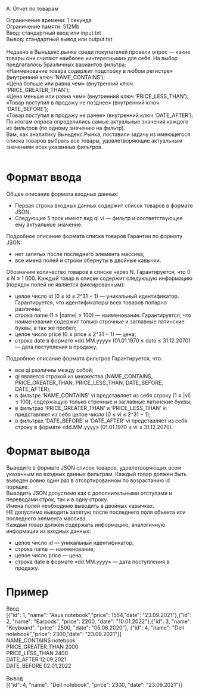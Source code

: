 A. Отчет по товарам

Ограничение времени: 1 секунда<br>
Ограничение памяти: 512Mb<br>
Ввод: стандартный ввод или input.txt<br>
Вывод: стандартный вывод или output.txt<br>
<br>
Недавно в Выньдекс.рынке среди покупателей провели опрос — какие товары они считают наиболее «интересными» для себя. На выбор предлагалось 5различных вариантов фильтра:<br>
«Наименование товара содержит подстроку в любом регистре» (внутренний ключ ‘NAME_CONTAINS’);<br>
«Цена больше или равна чем» (внутренний ключ ‘PRICE_GREATER_THAN’);<br>
«Цена меньше или равна чем» (внутренний ключ ‘PRICE_LESS_THAN’);<br>
«Товар поступил в продажу не позднее» (внутренний ключ ‘DATE_BEFORE’);<br>
«Товар поступил в продажу не ранее» (внутренний ключ ‘DATE_AFTER’);<br>
По итогам опроса определились самые актуальные значения каждого из фильтров (по одному значению на фильтр).<br>
Вам, как аналитику Выньдекс.Рынка, поставили задачу из имеющегося списка товаров выбрать все товары, удовлетворяющие актуальным значениям всех указанных фильтров.<br>
<br>
# Формат ввода

Общее описание формата входных данных:
* Первая строка входных данных содержит список товаров в формате JSON.
* Следующие 5 трок имеют вид qi vi — фильтр и соответствующее ему актуальное значение.

Подробное описание формата списка товаров
Гарантии по формату JSON:
* нет запятых после последнего элемента массива;
* все имена полей и строки обернуты в двойные кавычки.

Обозначим количество товаров в списке через N. Гарантируется, что 0 ≤ N ≤ 1 000.
Каждый товар в списке содержит следующую информацию (порядок полей не является фиксированным):
* целое число id (0 ≤ id ≤ 2^31 − 1) — уникальный идентификатор. Гарантируется, что идентификаторы всех товаров попарно различны;
* строка name (1 ≤ |name| ≤ 100) — наименование. Гарантируется, что наименование содержит только строчные и заглавные латинские буквы, а так же пробел;
* целое число price (0 ≤ price ≤ 2^31 − 1) — цена;
* строка date в формате «dd.MM.yyyy» (01.01.1970 ≤ date ≤ 31.12.2070) — дата поступления в продажу.

Подробное описание формата фильтров
Гарантируется, что:
* все qi различны между собой;
* qi является строкой из множества (NAME_CONTAINS, PRICE_GREATER_THAN, PRICE_LESS_THAN, DATE_BEFORE, DATE_AFTER);
* в фильтре ‘NAME_CONTAINS’ vi представляет из себя строку (1 ≤ |vi| ≤ 100), содержащую только строчные и заглавные латинские буквы;
* в фильтрах ‘PRICE_GREATER_THAN’ и ‘PRICE_LESS_THAN’ vi представляет из себя целое число (0 ≤ vi ≤ 2^31 − 1);
* в фильтрах ‘DATE_BEFORE’ и ‘DATE_AFTER’ vi представляет из себя строку в формате «dd.MM.yyyy» (01.01.1970 ≤ vi ≤ 31.12.2070).

# Формат вывода

Выведите в формате JSON список товаров, удовлетворяющих всем указанным во входных данных фильтрам. Каждый товар должен быть выведен ровно один раз в отсортированном по возрастанию id порядке.<br>
Выводить JSON допустимо как c дополнительными отступами и переводами строк, так и в одну строку.<br>
Имена полей необходимо выводить в двойных кавычках.<br>
НЕ допустимо выводить запятую после последнего поля объекта или последнего элемента массива.<br>
Каждый товар должен содержать информацию, аналогичную информации из входных данных:
* целое число id — уникальный идентификатор;
* строка name — наименование;
* целое число price — цена;
* строка date в формате «dd.MM.yyyy» — дата поступления в продажу.

# Пример

Ввод<br>
[{"id": 1, "name": "Asus notebook","price": 1564,"date": "23.09.2021"},{"id": 2, "name": "Earpods", "price": 2200, "date": "10.01.2022"},{"id": 3, "name": "Keyboard", "price": 2500, "date": "05.06.2020"}, {"id": 4, "name": "Dell notebook","price": 2300,"date": "23.09.2021"}]<br>
NAME_CONTAINS notebook<br>
PRICE_GREATER_THAN 2000<br>
PRICE_LESS_THAN 2400<br>
DATE_AFTER 12.09.2021<br>
DATE_BEFORE 02.01.2022<br>
<br>
Вывод<br>
[{"id": 4, "name": "Dell notebook", "price": 2300, "date": "23.09.2021"}]<br>
